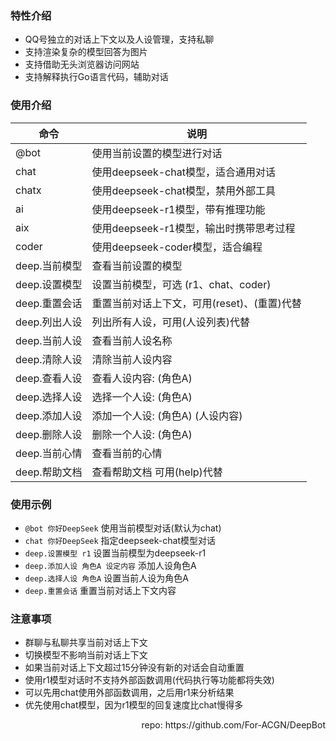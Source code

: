 ### 特性介绍
  * QQ号独立的对话上下文以及人设管理，支持私聊
  * 支持渲染复杂的模型回答为图片
  * 支持借助无头浏览器访问网站
  * 支持解释执行Go语言代码，辅助对话

### 使用介绍
| 命令        | 说明                         |
|-----------|----------------------------|
| @bot      | 使用当前设置的模型进行对话              |
| chat      | 使用deepseek-chat模型，适合通用对话   |
| chatx     | 使用deepseek-chat模型，禁用外部工具   |
| ai        | 使用deepseek-r1模型，带有推理功能     |
| aix       | 使用deepseek-r1模型，输出时携带思考过程  |
| coder     | 使用deepseek-coder模型，适合编程    |
| deep.当前模型 | 查看当前设置的模型                  |
| deep.设置模型 | 设置当前模型，可选 (r1、chat、coder)  |
| deep.重置会话 | 重置当前对话上下文，可用(reset)、(重置)代替 |
| deep.列出人设 | 列出所有人设，可用(人设列表)代替          |
| deep.当前人设 | 查看当前人设名称                   |
| deep.清除人设 | 清除当前人设内容                   |
| deep.查看人设 | 查看人设内容: (角色A)              |
| deep.选择人设 | 选择一个人设: (角色A)              |
| deep.添加人设 | 添加一个人设: (角色A) (人设内容)       |
| deep.删除人设 | 删除一个人设: (角色A)              |
| deep.当前心情 | 查看当前的心情                    |
| deep.帮助文档 | 查看帮助文档 可用(help)代替          |

### 使用示例
  * ```@bot 你好DeepSeek``` 使用当前模型对话(默认为chat)
  * ```chat 你好DeepSeek``` 指定deepseek-chat模型对话
  * ```deep.设置模型 r1``` 设置当前模型为deepseek-r1
  * ```deep.添加人设 角色A 设定内容``` 添加人设角色A
  * ```deep.选择人设 角色A``` 设置当前人设为角色A
  * ```deep.重置会话``` 重置当前对话上下文内容

### 注意事项
  * 群聊与私聊共享当前对话上下文
  * 切换模型不影响当前对话上下文
  * 如果当前对话上下文超过15分钟没有新的对话会自动重置
  * 使用r1模型对话时不支持外部函数调用(代码执行等功能都将失效)
  * 可以先用chat使用外部函数调用，之后用r1来分析结果
  * 优先使用chat模型，因为r1模型的回复速度比chat慢得多

<div style="text-align: right;">
repo: https://github.com/For-ACGN/DeepBot
</div>
